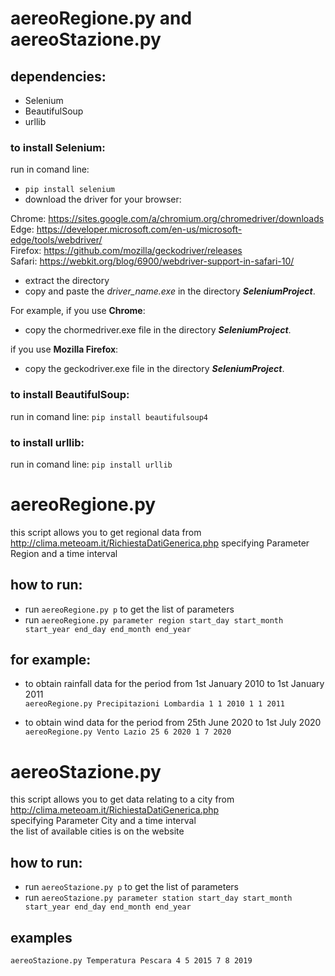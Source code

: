 # aereoRegione.py and aereoStazione.py


## dependencies:
- Selenium
- BeautifulSoup
- urllib

### to install Selenium:
run in comand line:
- `pip install selenium`
- download the driver for your browser:

Chrome: 	https://sites.google.com/a/chromium.org/chromedriver/downloads </br>
Edge: 	https://developer.microsoft.com/en-us/microsoft-edge/tools/webdriver/ </br>
Firefox: 	https://github.com/mozilla/geckodriver/releases </br>
Safari: 	https://webkit.org/blog/6900/webdriver-support-in-safari-10/ </br>

- extract the directory 
- copy and paste the *driver_name.exe* in the directory ***SeleniumProject***.

For example, if you use **Chrome**:</br>

- copy the chormedriver.exe file in the directory ***SeleniumProject***.

if you use **Mozilla Firefox**:
- copy the geckodriver.exe file in the directory ***SeleniumProject***.

### to install BeautifulSoup:
run in comand line:
`pip install beautifulsoup4`

### to install urllib:
run in comand line:
`pip install urllib`

# aereoRegione.py
this script allows you to get regional data from http://clima.meteoam.it/RichiestaDatiGenerica.php
specifying Parameter Region and a time interval 

## how to run:
- run `aereoRegione.py p` to get the list of parameters
- run `aereoRegione.py parameter region start_day start_month start_year end_day end_month end_year`</br>

## for example: </br>

- to obtain rainfall data for the period from 1st January 2010 to 1st January 2011</br>
`aereoRegione.py Precipitazioni Lombardia 1 1 2010 1 1 2011`

- to obtain wind data for the period from 25th June 2020 to 1st July 2020</br>
`aereoRegione.py Vento Lazio 25 6 2020 1 7 2020`

# aereoStazione.py
this script allows you to get data relating to a city from http://clima.meteoam.it/RichiestaDatiGenerica.php </br>
specifying Parameter City and a time interval 
</br>
the list of available cities is on the website</br>

## how to run:
- run `aereoStazione.py p` to get the list of parameters
- run `aereoStazione.py parameter station start_day start_month start_year end_day end_month end_year`</br>

## examples
`aereoStazione.py Temperatura Pescara 4 5 2015 7 8 2019`




